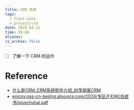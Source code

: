 ```yaml
---
title: CRM 系统
tags:
  - fleet-note
  - project/crm
date: 2025-04-13
time: 09:04
aliases: 
is_archie: false
---
```

- [ ] 了解一下 CRM 的运作


# Reference
* [什么是CRM\_CRM系统软件介绍\_纷享销客CRM](https://www.fxiaoke.com/ap/what-is-crm-system)
* [enicnv.oss-cn-beijing.aliyuncs.com/2024/专区/FXXK/白皮书/qiyechuhai.pdf](https://enicnv.oss-cn-beijing.aliyuncs.com/2024/%E4%B8%93%E5%8C%BA/FXXK/%E7%99%BD%E7%9A%AE%E4%B9%A6/qiyechuhai.pdf)